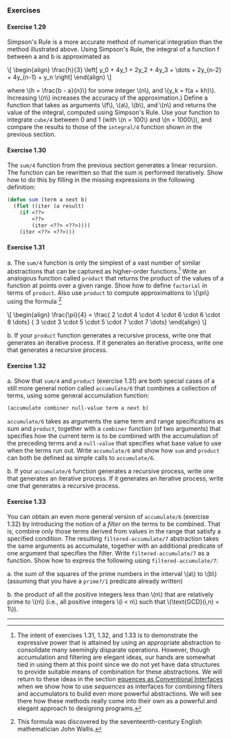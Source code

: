 ### Exercises

#### Exercise 1.29

Simpson's Rule is a more accurate method of numerical integration than the method illustrated above. Using Simpson's Rule, the integral of a function f between a and b is approximated as

\\[
\begin{align}
\frac{h}{3}
\left[
y_0 + 4y_1 + 2y_2 + 4y_3 + \dots + 2y_{n-2} + 4y_{n-1} + y_n
\right]
\end{align}
\\]

where \\(h = \frac{b - a}{n}\\) for some integer \\(n\\), and \\(y_k = f(a + kh)\\).
Increasing \\(n\\) increases the accuracy of the approximation.) Define a function that takes as arguments \\(f\\), \\(a\\), \\(b\\), and \\(n\\) and returns the value of the integral, computed using Simpson's Rule. Use your function to integrate ``cube/4`` between 0 and 1 (with \\(n = 100\\) and \\(n = 1000\\)), and compare the results to those of the ``integral/4`` function shown in the previous section.

#### Exercise 1.30

The ``sum/4`` function from the previous section generates a linear recursion. The function can be rewritten so that the sum is performed iteratively. Show how to do this by filling in the missing expressions in the following definition:

```lisp
(defun sum (term a next b)
  (flet ((iter (a result)
    (if <??>
        <??>
        (iter <??> <??>))))
    (iter <??> <??>)))
```

#### Exercise 1.31

a.  The ``sum/4`` function is only the simplest of a vast number of similar abstractions that can be captured as higher-order functions.[^1] Write an analogous function called ``product`` that returns the product of the values of a function at points over a given range. Show how to define ``factorial`` in terms of ``product``. Also use ``product`` to compute approximations to \\(\pi\\) using the formula [^2]

\\[
\begin{align}
\frac{\pi}{4} =
\frac{ 2 \cdot 4 \cdot 4 \cdot 6 \cdot 6 \cdot 8 \dots}
     { 3 \cdot 3 \cdot 5 \cdot 5 \cdot 7 \cdot 7 \dots}
\end{align}
\\]

b. If your ``product`` function generates a recursive process, write one that generates an iterative process. If it generates an iterative process, write one that generates a recursive process.

#### Exercise 1.32

a. Show that ``sum/4`` and ``product`` (exercise 1.31) are both special cases of a still more general notion called ``accumulate/6`` that combines a collection of terms, using some general accumulation function:

```lisp
(accumulate combiner null-value term a next b)
```

``accumulate/6`` takes as arguments the same term and range specifications as sum and ``product``, together with a ``combiner`` function (of two arguments) that specifies how the current term is to be combined with the accumulation of the preceding terms and a ``null-value`` that specifies what base value to use when the terms run out. Write ``accumulate/6`` and show how ``sum`` and ``product`` can both be defined as simple calls to ``accumulate/6``.

b. If your ``accumulate/6`` function generates a recursive process, write one that generates an iterative process. If it generates an iterative process, write one that generates a recursive process.

#### Exercise 1.33

You can obtain an even more general version of ``accumulate/6`` (exercise 1.32) by introducing the notion of a *filter* on the terms to be combined. That is, combine only those terms derived from values in the range that satisfy a specified condition. The resulting ``filtered-accumulate/7`` abstraction takes the same arguments as accumulate, together with an additional predicate of one argument that specifies the filter. Write ``filtered-accumulate/7`` as a function. Show how to express the following using ``filtered-accumulate/7``:

a. the sum of the squares of the prime numbers in the interval \\(a\\) to \\(b\\) (assuming that you have a ``prime?/1`` predicate already written)

b. the product of all the positive integers less than \\(n\\) that are relatively prime to \\(n\\) (i.e., all positive integers \\(i < n\\) such that \\(\text{GCD}(i,n) = 1\\)).


----

[^1]: The intent of exercises 1.31, 1.32, and 1.33 is to demonstrate the expressive power that is attained by using an appropriate abstraction to consolidate many seemingly disparate operations. However, though accumulation and filtering are elegant ideas, our hands are somewhat tied in using them at this point since we do not yet have data structures to provide suitable means of combination for these abstractions. We will return to these ideas in the section [equences as Conventional Interfaces]() when we show how to use *sequences* as interfaces for combining filters and accumulators to build even more powerful abstractions. We will see there how these methods really come into their own as a powerful and elegant approach to designing programs.

[^2]: This formula was discovered by the seventeenth-century English mathematician John Wallis.
